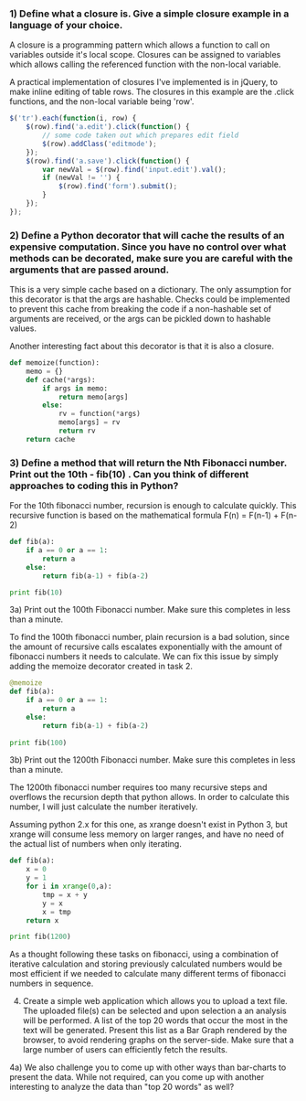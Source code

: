 ### 1) Define what a closure is. Give a simple closure example in a language of your choice.

A closure is a programming pattern which allows a function to call on variables outside it's local scope. Closures can be assigned to variables which allows calling the referenced function with the non-local variable.

A practical implementation of closures I've implemented is in jQuery, to make inline editing of table rows. 
The closures in this example are the .click functions, and the non-local variable being 'row'.

```javascript
$('tr').each(function(i, row) {
    $(row).find('a.edit').click(function() {
        // some code taken out which prepares edit field
        $(row).addClass('editmode');
    });
    $(row).find('a.save').click(function() {
        var newVal = $(row).find('input.edit').val();
        if (newVal != '') {
            $(row).find('form').submit(); 
        }
    }); 
});
```

### 2) Define a Python decorator that will cache the results of an expensive computation. Since you have no control over what methods can be decorated, make sure you are careful with the arguments that are passed around.

This is a very simple cache based on a dictionary. The only assumption for this decorator is that the args are hashable. Checks could be implemented to prevent this cache from breaking the code if a non-hashable set of arguments are received, or the args can be pickled down to hashable values.

Another interesting fact about this decorator is that it is also a closure.

```python
def memoize(function):
    memo = {}
    def cache(*args):
        if args in memo:
            return memo[args]
        else:
            rv = function(*args)
            memo[args] = rv
            return rv
    return cache
```

### 3) Define a method that will return the Nth Fibonacci number. Print out the 10th - fib(10) . Can you think of different approaches to coding this in Python?

For the 10th fibonacci number, recursion is enough to calculate quickly. This recursive function is based on the mathematical formula F(n) = F(n-1) + F(n-2)

```python
def fib(a):
    if a == 0 or a == 1:
        return a
    else:
        return fib(a-1) + fib(a-2)

print fib(10)
```

3a) Print out the 100th Fibonacci number. Make sure this completes in less than a minute.

To find the 100th fibonacci number, plain recursion is a bad solution, since the amount of recursive calls escalates exponentially with the amount of fibonacci numbers it needs to calculate. We can fix this issue by simply adding the memoize decorator created in task 2.

```python
@memoize
def fib(a):
    if a == 0 or a == 1:
        return a
    else:
        return fib(a-1) + fib(a-2)
        
print fib(100)
```

3b) Print out the 1200th Fibonacci number. Make sure this completes in less than a minute.

The 1200th fibonacci number requires too many recursive steps and overflows the recursion depth that python allows. In order to calculate this number, I will just calculate the number iteratively.

Assuming python 2.x for this one, as xrange doesn't exist in Python 3, but xrange will consume less memory on larger ranges, and have no need of the actual list of numbers when only iterating.

```python
def fib(a):
    x = 0
    y = 1
    for i in xrange(0,a):
        tmp = x + y
        y = x
        x = tmp
    return x

print fib(1200)
```

As a thought following these tasks on fibonacci, using a combination of iterative calculation and storing previously calculated numbers would be most efficient if we needed to calculate many different terms of fibonacci numbers in sequence.


4) Create a simple web application which allows you to upload a text file. The uploaded file(s) can be selected and upon selection a an analysis will be performed. A list of the top 20 words that occur the most in the text will be generated. Present this list as a Bar Graph rendered by the browser, to avoid rendering graphs on the server-side. Make sure that a large number of users can efficiently fetch the results.



4a) We also challenge you to come up with other ways than bar-charts to present the data. While not required, can you come up with another interesting to analyze the data than "top 20 words" as well?